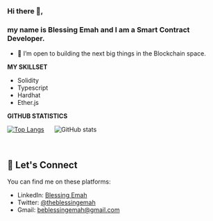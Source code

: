 
### Hi there 👋,
### my name is Blessing Emah and I am a Smart Contract Developer.

- 👯 I’m open to building the next big things in the Blockchain space. 

**MY SKILLSET**

- Solidity
- Typescript
- Hardhat 
- Ether.js
 



**GITHUB STATISTICS**

[![Top Langs](https://github-readme-stats.vercel.app/api/top-langs/?username=BlessingEmah)](https://github.com/anuraghazra/github-readme-stats)
 &nbsp; &nbsp; &nbsp;![GitHub stats](https://github-readme-stats.vercel.app/api?username=BlessingEmah&show_icons=true)  


&nbsp;

## :handshake:   Let's Connect
You can find me on these platforms:

- LinkedIn: [Blessing Emah](https://linkedin.com/in/blessingemah)
- Twitter: [@theblessingemah](https://twitter.com/theblessingemah)
- Gmail: beblessingemah@gmail.com 


